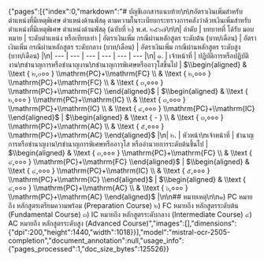 {"pages":[{"index":0,"markdown":"# บัญชีเอกสารแนบท้าย\n\nอัตราเงินเพิ่มสำหรับตำแหน่งที่มีเหตุพิเศษ ตำแหน่งด้านพัสดุ ตามความในระเบียบกระทรวงการคลังว่าด้วยเงินเพิ่มสำหรับตำแหน่งที่มีเหตุพิเศษ ตำแหน่งด้านพัสดุ (ฉบับที่ ๒) พ.ศ. ๒๕๖๗\n\n|  ลำดับ | บทบาทที่ ได้รับ มอบหมาย | ระดับตำแหน่ง หรือเทียบเท่า | อัตราเงินเพิ่ม กรณีผ่านหลักสูตร ระดับต้น (บาท/เดือน) | อัตราเงินเพิ่ม กรณีผ่านหลักสูตร ระดับกลาง (บาท/เดือน) | อัตราเงินเพิ่ม กรณีผ่านหลักสูตร ระดับสูง (บาท/เดือน)  |\n| --- | --- | --- | --- | --- | --- |\n|  ๑. | เจ้าหน้าที่ | ปฏิบัติการหรือปฏิบัติงาน\nชำนาญการหรือชำนาญงาน\nชำนาญการพิเศษหรืออาวุโสขึ้นไป | $\\begin{aligned} & \\text { ๒,๐०० } \\mathrm{PC}+\\mathrm{FC} \\ & \\text { ๒,००० } \\mathrm{PC}+\\mathrm{FC} \\ & \\text { ๓,००० } \\mathrm{PC}+\\mathrm{FC} \\end{aligned}$ | $\\begin{aligned} & \\text { ๒,००० } \\mathrm{PC}+\\mathrm{IC} \\ & \\text { ๓,००० } \\mathrm{PC}+\\mathrm{IC} \\ & \\text { ๔,००० } \\mathrm{PC}+\\mathrm{IC} \\end{aligned}$ | $\\begin{aligned} & \\text { - } \\ & \\text { ๓,००० } \\mathrm{PC}+\\mathrm{AC} \\ & \\text { ๕,००० } \\mathrm{PC}+\\mathrm{AC} \\end{aligned}$  |\n|  ๒. | หัวหน้า\nเจ้าหน้าที่ | ชำนาญการหรือชำนาญงาน\nชำนาญการพิเศษหรืออาวุโส หรืออำนวยการระดับต้นขึ้นไป | $\\begin{aligned} & \\text { ๓,००० } \\mathrm{PC}+\\mathrm{FC} \\ & \\text { ๔,००० } \\mathrm{PC}+\\mathrm{FC} \\end{aligned}$ | $\\begin{aligned} & \\text { ๔,००० } \\mathrm{PC}+\\mathrm{IC} \\ & \\text { ๕,००० } \\mathrm{PC}+\\mathrm{IC} \\end{aligned}$ | $\\begin{aligned} & \\text { ๔,००० } \\mathrm{PC}+\\mathrm{AC} \\ & \\text { ๖,००० } \\mathrm{PC}+\\mathrm{AC} \\end{aligned}$  |\n\n## หมายเหตุ\n\n๑) PC หมายถึง หลักสูตรเตรียมความพร้อม (Preparation Course) ๒) FC หมายถึง หลักสูตรระดับต้น (Fundamental Course) ๓) IC หมายถึง หลักสูตรระดับกลาง (Intermediate Course) ๔) AC หมายถึง หลักสูตรระดับสูง (Advanced Course)","images":[],"dimensions":{"dpi":200,"height":1440,"width":1018}}],"model":"mistral-ocr-2505-completion","document_annotation":null,"usage_info":{"pages_processed":1,"doc_size_bytes":125526}}
